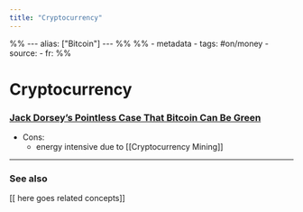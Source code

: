```yaml
---
title: "Cryptocurrency"
---
```



%% ---
alias: ["Bitcoin"]
--- %%
%% - metadata
	- tags: #on/money
	- source: 
	- fr: 
%%

 # Cryptocurrency

### [Jack Dorsey’s Pointless Case That Bitcoin Can Be Green](https://slate.com/technology/2021/05/jack-dorsey-bitcoin-square-climate-white-paper-clean-energy.html)
- Cons:
	- energy intensive due to [[Cryptocurrency Mining]] 

-------------
### See also
[[ here goes related concepts]]

